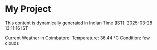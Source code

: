 # My Project

This content is dynamically generated in Indian Time (IST): 2025-03-28 13:11:16 IST


Current Weather in Coimbatore:
Temperature: 36.44 °C
Condition: few clouds
